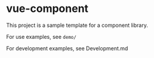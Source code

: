# vue-component

This project is a sample template for a component library.

For use examples, see ```demo/```

For development examples, see Development.md